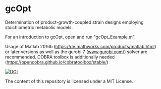 # gcOpt
Determination of product-growth-coupled strain designs employing stoichiometric metabolic models.

For an introduction to gcOpt, open and run "gcOpt_Example.m".

Usage of Matlab 2016b (https://de.mathworks.com/products/matlab.html) or later versions as well as the gurobi 7 (www.gurobi.com/) solver are recommended.
COBRA toolbox is additionally needed (https://opencobra.github.io/cobratoolbox/stable/)

[![DOI](https://zenodo.org/badge/119040294.svg)](https://zenodo.org/badge/latestdoi/119040294)


The content of this repository is licensed under a MIT License.

